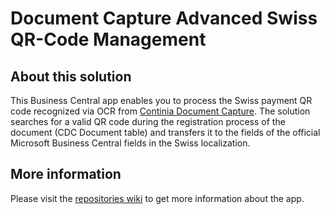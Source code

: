 # Document Capture Advanced Swiss QR-Code Management #

## About this solution ##
This Business Central app enables you to process the Swiss payment QR code recognized via OCR from [Continia Document Capture](https://www.continia.com). The solution searches for a valid QR code during the registration process of the document (CDC Document table) and transfers it to the fields of the official Microsoft Business Central fields in the Swiss localization.

## More information ##
Please visit the [repositories wiki](https://github.com/document-capture/swiss-qr-code/wiki) to get more information about the app.
